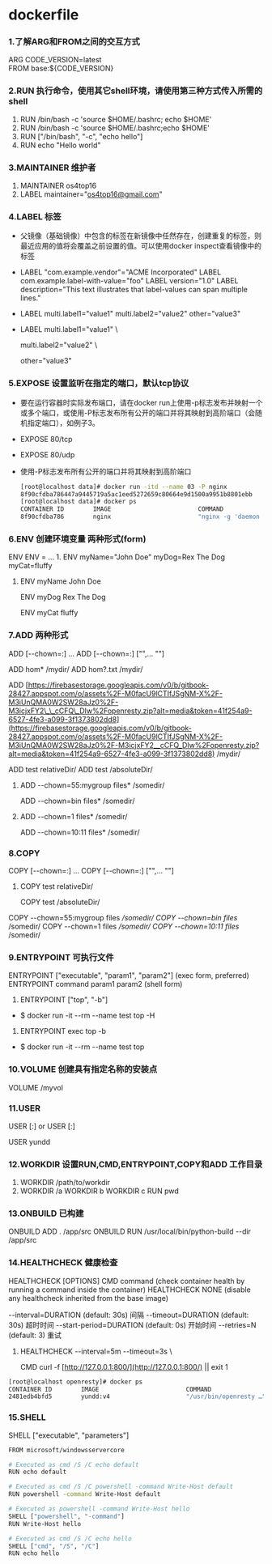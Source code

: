 # dockerfile

### 1.了解ARG和FROM之间的交互方式

ARG CODE\_VERSION=latest  
FROM base:${CODE\_VERSION} 

### 2.RUN 执行命令，使用其它shell环境，请使用第三种方式传入所需的shell

1. RUN /bin/bash -c 'source $HOME/.bashrc; echo $HOME'
2. RUN /bin/bash -c 'source $HOME/.bashrc;echo $HOME'
3. RUN \["/bin/bash", "-c", "echo hello"\]
4. RUN echo "Hello world"

### 3.MAINTAINER 维护者

1. MAINTAINER os4top16
2. LABEL maintainer="os4top16@gmail.com"

### 4.LABEL 标签

* 父镜像（基础镜像）中包含的标签在新镜像中任然存在，创建重复的标签，则最近应用的值将会覆盖之前设置的值。可以使用docker inspect查看镜像中的标签
* LABEL "com.example.vendor"="ACME Incorporated" LABEL com.example.label-with-value="foo" LABEL version="1.0" LABEL description="This text illustrates  that label-values can span multiple lines."
* LABEL multi.label1="value1" multi.label2="value2" other="value3"
* LABEL multi.label1="value1" \

     multi.label2="value2" \

     other="value3"

### 5.EXPOSE 设置监听在指定的端口，默认tcp协议

* 要在运行容器时实际发布端口，请在docker run上使用-p标志发布并映射一个或多个端口，或使用-P标志发布所有公开的端口并将其映射到高阶端口（会随机指定端口），如例子3。
* EXPOSE 80/tcp
* EXPOSE 80/udp
* 使用-P标志发布所有公开的端口并将其映射到高阶端口

  ```bash
  [root@localhost data]# docker run -itd --name 03 -P nginx
  8f90cfdba786447a9445719a5ac1eed5272659c80664e9d1500a9951b8801ebb
  [root@localhost data]# docker ps
  CONTAINER ID        IMAGE                        COMMAND                  CREATED             STATUS              PORTS                              NAMES
  8f90cfdba786        nginx                        "nginx -g 'daemon of…"   3 seconds ago       Up 2 seconds        0.0.0.0:32768->80/tcp              03
  ```

### 6.ENV 创建环境变量 两种形式\(form\)

ENV   ENV = ... 1. ENV myName="John Doe" myDog=Rex The Dog  myCat=fluffy

1. ENV myName John Doe

   ENV myDog Rex The Dog

   ENV myCat fluffy

### 7.ADD 两种形式

ADD \[--chown=:\] ...  ADD \[--chown=:\] \["",... ""\]

ADD hom\* /mydir/ ADD hom?.txt /mydir/

ADD [https://firebasestorage.googleapis.com/v0/b/gitbook-28427.appspot.com/o/assets%2F-M0facU9lCTIfJSgNM-X%2F-M3iUnQMA0W2SW28aJz0%2F-M3icjxFY2\_\_cCFQ\_DIw%2Fopenresty.zip?alt=media&token=41f254a9-6527-4fe3-a099-3f1373802dd8](https://firebasestorage.googleapis.com/v0/b/gitbook-28427.appspot.com/o/assets%2F-M0facU9lCTIfJSgNM-X%2F-M3iUnQMA0W2SW28aJz0%2F-M3icjxFY2__cCFQ_DIw%2Fopenresty.zip?alt=media&token=41f254a9-6527-4fe3-a099-3f1373802dd8) /mydir/

ADD test relativeDir/ ADD test /absoluteDir/

1. ADD --chown=55:mygroup files\* /somedir/

   ADD --chown=bin files\* /somedir/

2. ADD --chown=1 files\* /somedir/

   ADD --chown=10:11 files\* /somedir/

### 8.COPY

COPY \[--chown=:\] ...  COPY \[--chown=:\] \["",... ""\]

1. COPY test relativeDir/   

   COPY test /absoluteDir/ 

COPY --chown=55:mygroup files _/somedir/ COPY --chown=bin files_ /somedir/ COPY --chown=1 files _/somedir/ COPY --chown=10:11 files_ /somedir/

### 9.ENTRYPOINT 可执行文件

ENTRYPOINT \["executable", "param1", "param2"\] \(exec form, preferred\) ENTRYPOINT command param1 param2 \(shell form\)

1. ENTRYPOINT \["top", "-b"\]

* $ docker run -it --rm --name test top -H

1. ENTRYPOINT exec top -b

* $ docker run -it --rm --name test top

### 10.VOLUME 创建具有指定名称的安装点

VOLUME /myvol

### 11.USER

USER \[:\] or USER \[:\]

USER yundd

### 12.WORKDIR 设置RUN,CMD,ENTRYPOINT,COPY和ADD 工作目录

1. WORKDIR /path/to/workdir
2. WORKDIR /a WORKDIR b WORKDIR c RUN pwd 

### 13.ONBUILD 已构建

ONBUILD ADD . /app/src ONBUILD RUN /usr/local/bin/python-build --dir /app/src

### 14.HEALTHCHECK 健康检查

HEALTHCHECK \[OPTIONS\] CMD command \(check container health by running a command inside the container\) HEALTHCHECK NONE \(disable any healthcheck inherited from the base image\)

--interval=DURATION \(default: 30s\) 间隔 --timeout=DURATION \(default: 30s\) 超时时间 --start-period=DURATION \(default: 0s\) 开始时间 --retries=N \(default: 3\) 重试

1. HEALTHCHECK --interval=5m --timeout=3s \

   CMD curl -f [http://127.0.0.1:800/](http://127.0.0.1:800/) \|\| exit 1

```bash
[root@localhost openresty]# docker ps
CONTAINER ID        IMAGE                        COMMAND                  CREATED             STATUS                             PORTS                              NAMES
2481edb4bfd5        yundd:v4                     "/usr/bin/openresty …"   21 seconds ago      Up 19 seconds (health: starting)   0.0.0.0:800->800/tcp               openresty
```

### 15.SHELL

SHELL \["executable", "parameters"\]

```bash
FROM microsoft/windowsservercore

# Executed as cmd /S /C echo default
RUN echo default

# Executed as cmd /S /C powershell -command Write-Host default
RUN powershell -command Write-Host default

# Executed as powershell -command Write-Host hello
SHELL ["powershell", "-command"]
RUN Write-Host hello

# Executed as cmd /S /C echo hello
SHELL ["cmd", "/S", "/C"]
RUN echo hello
```

